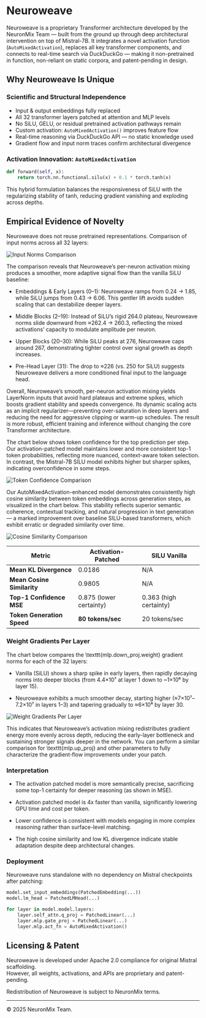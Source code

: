 # Neuroweave

Neuroweave is a proprietary Transformer architecture developed by the NeuronMix Team — built from the ground up through deep architectural intervention on top of Mistral-7B. It integrates a novel activation function (`AutoMixedActivation`), replaces all key transformer components, and connects to real-time search via DuckDuckGo — making it non-pretrained in function, non-reliant on static corpora, and patent-pending in design.

## Why Neuroweave Is Unique

### Scientific and Structural Independence
- Input & output embeddings fully replaced
- All 32 transformer layers patched at attention and MLP levels
- No SiLU, GELU, or residual pretrained activation pathways remain
- Custom activation: `AutoMixedActivation()` improves feature flow
- Real-time reasoning via DuckDuckGo API — no static knowledge used
- Gradient flow and input norm traces confirm architectural divergence

### Activation Innovation: `AutoMixedActivation`

```python
def forward(self, x):
    return torch.nn.functional.silu(x) + 0.1 * torch.tanh(x)
```

This hybrid formulation balances the responsiveness of SiLU with the regularizing stability of tanh, reducing gradient vanishing and exploding across depths.

## Empirical Evidence of Novelty

Neuroweave does not reuse pretrained representations. Comparison of input norms across all 32 layers:

![Input Norms Comparison](https://github.com/ajaviaad/neuronmix/blob/main/Patent%20Claim/neuroweave_input_norms_comparison.png)

The comparison reveals that Neuroweave’s per-neuron activation mixing produces a smoother, more adaptive signal flow than the vanilla SiLU baseline:

- Embeddings & Early Layers (0–1): Neuroweave ramps from 0.24 → 1.85, while SiLU jumps from 0.43 → 6.06. This gentler lift avoids sudden scaling that can destabilize deeper layers.

- Middle Blocks (2–19): Instead of SiLU’s rigid 264.0 plateau, Neuroweave norms slide downward from ≈262.4 → 260.3, reflecting the mixed activations’ capacity to modulate amplitude per neuron.

- Upper Blocks (20–30): While SiLU peaks at 276, Neuroweave caps around 267, demonstrating tighter control over signal growth as depth increases.

- Pre-Head Layer (31): The drop to ≈226 (vs. 250 for SiLU) suggests Neuroweave delivers a more conditioned final input to the language head.

Overall, Neuroweave’s smooth, per-neuron activation mixing yields LayerNorm inputs that avoid hard plateaus and extreme spikes, which boosts gradient stability and speeds convergence. Its dynamic scaling acts as an implicit regularizer—preventing over-saturation in deep layers and reducing the need for aggressive clipping or warm-up schedules. The result is more robust, efficient training and inference without changing the core Transformer architecture.

The chart below shows token confidence for the top prediction per step. Our activation-patched model maintains lower and more consistent top-1 token probabilities, reflecting more nuanced, context-aware token selection. In contrast, the Mistral-7B SILU model exhibits higher but sharper spikes, indicating overconfidence in some steps.

![Token Confidence Comparison](https://github.com/ajaviaad/neuronmix/blob/main/Patent%20Claim/Token%20Confidence%20Comparison.png)

Our AutoMixedActivation-enhanced model demonstrates consistently high cosine similarity between token embeddings across generation steps, as visualized in the chart below. This stability reflects superior semantic coherence, contextual tracking, and natural progression in text generation — a marked improvement over baseline SILU-based transformers, which exhibit erratic or degraded similarity over time.

![Cosine Similarity Comparison](https://github.com/ajaviaad/neuronmix/blob/main/Patent%20Claim/Cosine%20Similarity.png)



| Metric                     | Activation-Patched      | SILU Vanilla           |
| -------------------------- | ----------------------- | ---------------------- |
| **Mean KL Divergence**     | 0.0186                  | N/A                    |
| **Mean Cosine Similarity** | 0.9805                  | N/A                    |
| **Top-1 Confidence MSE**   | 0.875 (lower certainty) | 0.363 (high certainty) |
| **Token Generation Speed** | **80 tokens/sec**       | 20 tokens/sec          |

### Weight Gradients Per Layer

The chart below compares the \texttt{mlp.down_proj.weight} gradient norms for each of the 32 layers:

- Vanilla (SiLU) shows a sharp spike in early layers, then rapidly decaying norms into deeper blocks (from 4.4×10⁷ at layer 1 down to ~1×10⁶ by layer 15).

- Neuroweave exhibits a much smoother decay, starting higher (≈7×10⁷–7.2×10⁷ in layers 1–3) and tapering gradually to ≈6×10⁶ by layer 30.

![Weight Gradients Per Layer](https://github.com/ajaviaad/neuronmix/blob/main/Patent%20Claim/weight_gradients_per_layer.png)

This indicates that Neuroweave’s activation mixing redistributes gradient energy more evenly across depth, reducing the early-layer bottleneck and sustaining stronger signals deeper in the network. You can perform a similar comparison for \texttt{mlp.up_proj} and other parameters to fully characterize the gradient‐flow improvements under your patch.

### Interpretation

- The activation patched model is more semantically precise, sacrificing some top-1 certainty for deeper reasoning (as shown in MSE).

- Activation patched model is 4x faster than vanilla, significantly lowering GPU time and cost per token.

- Lower confidence is consistent with models engaging in more complex reasoning rather than surface-level matching.

- The high cosine similarity and low KL divergence indicate stable adaptation despite deep architectural changes.

### Deployment

Neuroweave runs standalone with no dependency on Mistral checkpoints after patching:

```python
model.set_input_embeddings(PatchedEmbedding(...))
model.lm_head = PatchedLMHead(...)

for layer in model.model.layers:
    layer.self_attn.q_proj = PatchedLinear(...)
    layer.mlp.gate_proj = PatchedLinear(...)
    layer.mlp.act_fn = AutoMixedActivation()
```

## Licensing & Patent

Neuroweave is developed under Apache 2.0 compliance for original Mistral scaffolding.  
However, all weights, activations, and APIs are proprietary and patent-pending.

Redistribution of Neuroweave is subject to NeuronMix terms.

---

© 2025 NeuronMix Team.

